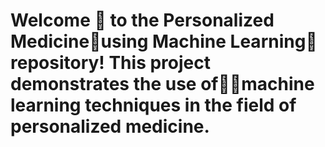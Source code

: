 # Welcome 👋 to the Personalized Medicine🧪using Machine Learning🤖repository! This project demonstrates the use of🧠🦾machine learning techniques in the field of personalized medicine.

